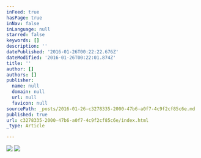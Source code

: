 ```yaml
---
inFeed: true
hasPage: true
inNav: false
inLanguage: null
starred: false
keywords: []
description: ''
datePublished: '2016-01-26T00:22:22.676Z'
dateModified: '2016-01-26T00:22:01.874Z'
title: ''
author: []
authors: []
publisher:
  name: null
  domain: null
  url: null
  favicon: null
sourcePath: _posts/2016-01-26-c3278335-2000-47b6-a0f7-4c9f2cf85c6e.md
published: true
url: c3278335-2000-47b6-a0f7-4c9f2cf85c6e/index.html
_type: Article

---
```

![](https://the-grid-user-content.s3-us-west-2.amazonaws.com/68e805ab-3bf6-46d2-bf85-92abf4c2ce9b.jpg)
![](https://the-grid-user-content.s3-us-west-2.amazonaws.com/150a4b51-387d-4513-9e57-8e24b6915538.jpg)
